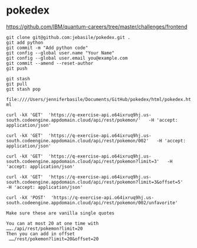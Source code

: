 # pokedex

https://github.com/IBM/quantum-careers/tree/master/challenges/frontend

```
git clone git@github.com:jebasile/pokedex.git .
git add python
git commit -m "Add python code"
git config --global user.name "Your Name"
git config --global user.email you@example.com
git commit --amend --reset-author
git push

git stash
git pull
git stash pop
```

```file:////Users/jenniferbasile/Documents/GitHub/pokedex/html/pokedex.html```

```
curl -kX 'GET'  'https://q-exercise-api.o64ixruq9hj.us-south.codeengine.appdomain.cloud/api/rest/pokemon/'   -H 'accept: application/json'

curl -kX 'GET'  'https://q-exercise-api.o64ixruq9hj.us-south.codeengine.appdomain.cloud/api/rest/pokemon/002'   -H 'accept: application/json'

curl -kX 'GET'  'https://q-exercise-api.o64ixruq9hj.us-south.codeengine.appdomain.cloud/api/rest/pokemon?limit=3'   -H 'accept: application/json'

curl -kX 'GET'  'https://q-exercise-api.o64ixruq9hj.us-south.codeengine.appdomain.cloud/api/rest/pokemon?limit=3&offset=5'   -H 'accept: application/json'

curl -kX 'POST'  'https://q-exercise-api.o64ixruq9hj.us-south.codeengine.appdomain.cloud/api/rest/pokemon/002/unfavorite'

Make sure these are vanilla single quotes
```

```You can at most 20 at one time with
You can at most 20 at one time with
……./api/rest/pokemon?limit=20
Then you can add in offset 
 ……/rest/pokemon?limit=20&offset=20
```

